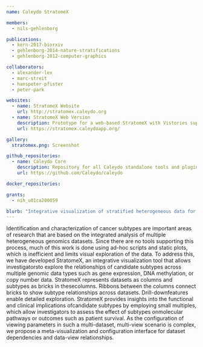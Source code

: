 ```yaml
---
name: Caleydo StratomeX

members:
  - nils-gehlenborg

publications:
  - kern-2017-biorxiv
  - gehlenborg-2014-nature-stratifications
  - gehlenborg-2012-computer-graphics

collaborators:
  - alexander-lex
  - marc-streit
  - hanspeter-pfister
  - peter-park

websites:
  - name: StratomeX Website
    url: http://stratomex.caleydo.org
  - name: StratomeX Web Version
    description: Prototype for a web-based StratomeX with Vistories support.
    url: https://stratomex.caleydoapp.org/

gallery:
  stratomex.png: Screenshot

github_repositories:
  - name: Caleydo Core
    description: Repository for all Caleydo standalone tools and plugins.
    url: https://github.com/Caleydo/caleydo

docker_repositories:

grants:
  - nih_u01ca200059

blurb: "Integrative visualization of stratified heterogeneous data for disease subtype analysis."
---
```

Identification and characterization of cancer subtypes are important areas of research that are based on the integrated analysis of multiple heterogeneous genomics datasets. Since there are no tools supporting this process, much of this work is done using ad-hoc scripts and static plots, which is inefficient and limits visual exploration of the data. To address this, we have developed StratomeX, an integrative visualization tool that allows investigatorsto explore the relationships of candidate subtypes across multiple genomic data types such as gene expression, DNA methylation, or copy number data. StratomeX represents datasets as columns and subtypes as bricks in thesecolumns. Ribbons between the columns connect bricks to show subtype relationships across datasets. Drill-downfeatures enable detailed exploration. StratomeX provides insights into the functional and clinical implications ofcandidate subtypes by employing small multiples, which allow investigators to assess the effect of subtypes onmolecular pathways or outcomes such as patient survival. As the configuration of viewing parameters in such a multi-dataset, multi-view scenario is complex, we propose a meta-visualization and configuration interface for dataset dependencies and data-view relationships.
